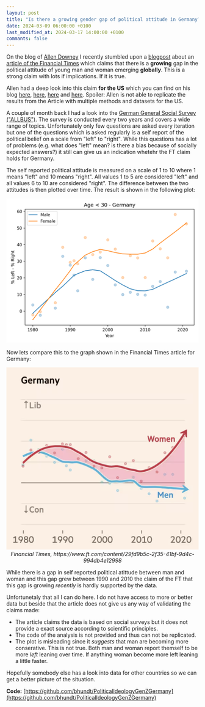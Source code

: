```yaml
---
layout: post
title: "Is there a growing gender gap of political attitude in Germany?"
date: 2024-03-09 06:00:00 +0100
last_modified_at: 2024-03-17 14:00:00 +0100
commants: false
---
```

On the blog of [Allen Downey](https://allendowney.com) I recently stumbled upon a [blogpost](https://www.allendowney.com/blog/2024/01/28/is-the-ideology-gap-growing/) about an [article of the Financial Times](https://www.ft.com/content/29fd9b5c-2f35-41bf-9d4c-994db4e12998) which claims that there is a **growing** gap in the political attitude of young man and woman emerging **globally**. This is a strong claim with lots if implications. If it is true.

Allen had a deep look into this claim **for the US** which you can find on his blog [here](https://www.allendowney.com/blog/2024/01/28/is-the-ideology-gap-growing/), [here](https://www.allendowney.com/blog/2024/02/04/political-alignmant-affiliation-and-attitudes/), [here](https://www.allendowney.com/blog/2024/02/11/the-political-gender-gap-is-not-growing/) and [here](https://www.allendowney.com/blog/2024/02/18/the-gender-gap-in-political-beliefs-is-small/). Spoiler: Allen is not able to replicate the results from the Article with multiple methods and datasets for the US.

A couple of month back I had a look into the [German General Social Survey ("ALLBUS")](https://www.gesis.org/en/allbus/allbus-home). The survey is conducted every two years and covers a wide range of topics. Unfortunately only few questions are asked every iteration but one of the questions which is asked regularly is a self report of the political belief on a scale from "left" to "right". While this questions has a lot of problems (e.g. what does "left" mean? is there a bias because of socially expected answers?) it still can give us an indication whetehr the FT claim holds for Germany.

The self reported political attitude is measured on a scale of 1 to 10 where 1 means "left" and 10 means "right". All values 1 to 5 are considered "left" and all values 6 to 10 are considered "right". The difference between the two attitudes is then plotted over time. The result is shown in the following plot:

<p align="center">
  <img alt="img-name" src="/assets/images/ideology_gap_unweighted.png">
</p>

Now lets compare this to the graph shown in the Financial Times article for Germany:

<p align="center">
  <img alt="img-name" src="/assets/images/ideology_gap_ft.png">
  <br>
    <em>Financial Times, https://www.ft.com/content/29fd9b5c-2f35-41bf-9d4c-994db4e12998</em>
</p>

While there is a gap in self reported political atittude between man and woman and this gap grew between 1990 and 2010 the claim of the FT that this gap is growing *recently* is hardly supported by the data.

Unfortunetaly that all I can do here. I do not have access to more or better data but beside that the article does not give us any way of validating the claims made:
- The article claims the data is based on social surveys but it does not provide a exact source according to scientific principles.
- The code of the analysis is not provided and thus can not be replicated.
- The plot is misleading since it *suggests* that man are becoming more conserative. This is not true. Both man and woman report themself to be more *left* leaning over time. If anything woman become more left leaning a little faster.

Hopefully somebody else has a look into data for other countries so we can get a better picture of the situation.

**Code:** [https://github.com/bhundt/PoliticalIdeologyGenZGermany](https://github.com/bhundt/PoliticalIdeologyGenZGermany)
